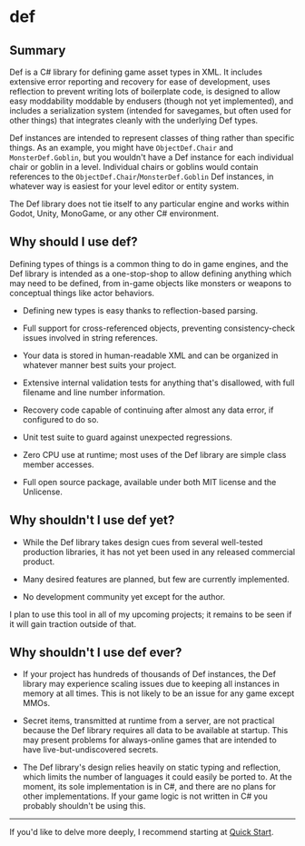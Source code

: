 # def


## Summary

Def is a C# library for defining game asset types in XML. It includes extensive error reporting and recovery for ease of development, uses reflection to prevent writing lots of boilerplate code, is designed to allow easy moddability moddable by endusers (though not yet implemented), and includes a serialization system (intended for savegames, but often used for other things) that integrates cleanly with the underlying Def types.

Def instances are intended to represent classes of thing rather than specific things. As an example, you might have `ObjectDef.Chair` and `MonsterDef.Goblin`, but you wouldn't have a Def instance for each individual chair or goblin in a level. Individual chairs or goblins would contain references to the `ObjectDef.Chair`/`MonsterDef.Goblin` Def instances, in whatever way is easiest for your level editor or entity system.

The Def library does not tie itself to any particular engine and works within Godot, Unity, MonoGame, or any other C# environment.


## Why should I use def?

Defining types of things is a common thing to do in game engines, and the Def library  is intended as a one-stop-shop to allow defining anything which may need to be defined, from in-game objects like monsters or weapons to conceptual things like actor behaviors.

* Defining new types is easy thanks to reflection-based parsing.

* Full support for cross-referenced objects, preventing consistency-check issues involved in string references.

* Your data is stored in human-readable XML and can be organized in whatever manner best suits your project.

* Extensive internal validation tests for anything that's disallowed, with full filename and line number information.

* Recovery code capable of continuing after almost any data error, if configured to do so.

* Unit test suite to guard against unexpected regressions.

* Zero CPU use at runtime; most uses of the Def library are simple class member accesses.

* Full open source package, available under both MIT license and the Unlicense.


## Why shouldn't I use def yet?

* While the Def library takes design cues from several well-tested production libraries, it has not yet been used in any released commercial product.

* Many desired features are planned, but few are currently implemented.

* No development community yet except for the author.

I plan to use this tool in all of my upcoming projects; it remains to be seen if it will gain traction outside of that.


## Why shouldn't I use def ever?

* If your project has hundreds of thousands of Def instances, the Def library may experience scaling issues due to keeping all instances in memory at all times. This is not likely to be an issue for any game except MMOs.

* Secret items, transmitted at runtime from a server, are not practical because the Def library requires all data to be available at startup. This may present problems for always-online games that are intended to have live-but-undiscovered secrets.

* The Def library's design relies heavily on static typing and reflection, which limits the number of languages it could easily be ported to. At the moment, its sole implementation is in C#, and there are no plans for other implementations. If your game logic is not written in C# you probably shouldn't be using this.

----

If you'd like to delve more deeply, I recommend starting at [Quick Start](quickstart/introduction.md).
